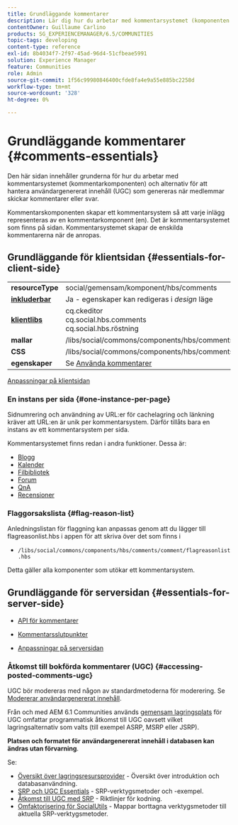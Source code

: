 ```yaml
---
title: Grundläggande kommentarer
description: Lär dig hur du arbetar med kommentarsystemet (komponenten Comments) och hanterar det användargenererade innehållet (UGC) i inlägg från communitymedlemmar.
contentOwner: Guillaume Carlino
products: SG_EXPERIENCEMANAGER/6.5/COMMUNITIES
topic-tags: developing
content-type: reference
exl-id: 8b4034f7-2f97-45ad-96d4-51cfbeae5991
solution: Experience Manager
feature: Communities
role: Admin
source-git-commit: 1f56c99980846400cfde8fa4e9a55e885bc2258d
workflow-type: tm+mt
source-wordcount: '328'
ht-degree: 0%

---
```


# Grundläggande kommentarer {#comments-essentials}

Den här sidan innehåller grunderna för hur du arbetar med kommentarsystemet (kommentarkomponenten) och alternativ för att hantera användargenererat innehåll (UGC) som genereras när medlemmar skickar kommentarer eller svar.

Kommentarskomponenten skapar ett kommentarsystem så att varje inlägg representeras av en kommentarkomponent (en). Det är kommentarsystemet som finns på sidan. Kommentarsystemet skapar de enskilda kommentarerna när de anropas.

## Grundläggande för klientsidan {#essentials-for-client-side}

<table>
 <tbody>
  <tr>
   <td> <strong>resourceType</strong></td>
   <td> social/gemensam/komponent/hbs/comments</td>
  </tr>
  <tr>
   <td> <a href="scf.md#add-or-include-a-communities-component"><strong>inkluderbar</strong></a></td>
   <td>Ja - egenskaper kan redigeras i <i>design </i>läge</td>
  </tr>
  <tr>
   <td> <a href="client-customize.md#clientlibs-for-scf"><strong>klientlibs</strong></a></td>
   <td>cq.ckeditor<br /> cq.social.hbs.comments<br /> cq.social.hbs.röstning</td>
  </tr>
  <tr>
   <td> <strong>mallar</strong></td>
   <td> /libs/social/commons/components/hbs/comments/comments.hbs<br /> </td>
  </tr>
  <tr>
   <td> <strong>CSS</strong></td>
   <td> /libs/social/commons/components/hbs/comments/clientlibs/commentsystem.css</td>
  </tr>
  <tr>
   <td><strong> egenskaper</strong></td>
   <td> Se <a href="comments.md">Använda kommentarer</a></td>
  </tr>
 </tbody>
</table>

[Anpassningar på klientsidan](client-customize.md)

### En instans per sida {#one-instance-per-page}

Sidnumrering och användning av URL:er för cachelagring och länkning kräver att URL:en är unik per kommentarsystem. Därför tillåts bara en instans av ett kommentarsystem per sida.

Kommentarsystemet finns redan i andra funktioner. Dessa är:

* [Blogg](blog-developer-basics.md)
* [Kalender](calendar-basics-for-developers.md)
* [Filbibliotek](essentials-file-library.md)
* [Forum](essentials-forum.md)
* [QnA](qna-essentials.md)
* [Recensioner](reviews-basics.md)

### Flaggorsakslista {#flag-reason-list}

Anledningslistan för flaggning kan anpassas genom att du lägger till flagreasonlist.hbs i appen för att skriva över det som finns i

* `/libs/social/commons/components/hbs/comments/comment/flagreasonlist.hbs`

Detta gäller alla komponenter som utökar ett kommentarsystem.

## Grundläggande för serversidan {#essentials-for-server-side}

* [API för kommentarer](https://developer.adobe.com/experience-manager/reference-materials/6-5/javadoc/com/adobe/cq/social/commons/comments/api/package-summary.html)

* [Kommentarsslutpunkter](https://developer.adobe.com/experience-manager/reference-materials/6-5/javadoc/com/adobe/cq/social/commons/comments/endpoints/package-summary.html)

* [Anpassningar på serversidan](server-customize.md)

### Åtkomst till bokförda kommentarer (UGC) {#accessing-posted-comments-ugc}

UGC bör modereras med någon av standardmetoderna för moderering.
Se [Modererar användargenererat innehåll](moderate-ugc.md).

Från och med AEM 6.1 Communities används [gemensam lagringsplats](working-with-srp.md) för UGC omfattar programmatisk åtkomst till UGC oavsett vilket lagringsalternativ som valts (till exempel ASRP, MSRP eller JSRP).

**Platsen och formatet för användargenererat innehåll i databasen kan ändras utan förvarning**.

Se:

* [Översikt över lagringsresursprovider](srp.md) - Översikt över introduktion och databasanvändning.
* [SRP och UGC Essentials](srp-and-ugc.md) - SRP-verktygsmetoder och -exempel.
* [Åtkomst till UGC med SRP](accessing-ugc-with-srp.md) - Riktlinjer för kodning.
* [Omfaktorisering för SocialUtils](socialutils.md) - Mappar borttagna verktygsmetoder till aktuella SRP-verktygsmetoder.
